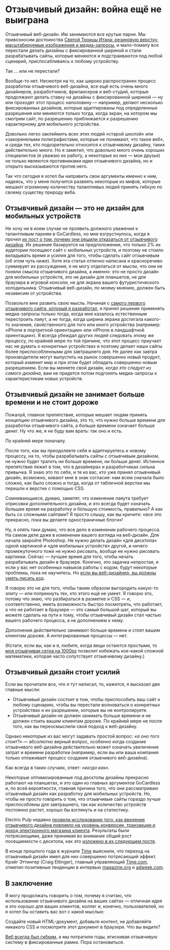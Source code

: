 # Отзывчивый дизайн: война ещё не выиграна

Отзывчивый веб-дизайн. Им занимаются все крутые парни. Мы привозносим
достоинства [Святой Троицы Итана: резиновую верстку, масштабируемые изображения и медиа-запросы][1], и
мало-помалу все перестали делать дизайны с фиксированной шириной и стали
разрабатывать сайты, которые меняются и подстраиваются под любой сценарий,
приспосабливаясь к любому устройству.

Так … или не перестали?

Вообще-то нет. Несмотря на то, как широко распространен процесс разработки
отзывчивого веб-дизайна, все ещё есть очень много дизайнеров, разработчиков,
фрилансеров и веб-студий, которые продолжают делать ставку на дизайны
с фиксированной шириной — ну или проходят этот процесс наполовину — например,
делают несколько фиксированных дизайнов, которые адаптированы под определенные
разрешения или меняются только тогда, когда экран, на котором мы смотрим
сайт, по разрешению приближается к разрешению характерному для мобильного устройства.

Довольно легко заклеймить всех этих людей «старой школой» или «закоренелыми
полиграфистами, которые не понимают, что такое веб», и среди тех, кто
подозрительно относится к отзывчивому дизайну, таких действительно много.
Но я заметил, что довольно много очень хороших специалистов (я уважаю их работу,
а некоторые из них — мои друзья) не только являются противниками идеи
отзывчивого дизайна, но и открыто высказываются против него.

Так что сегодня я хотел бы направить свои аргументы именно к ним, надеясь, что у
меня получится развеять некоторые из мифов, которые мешают огромному количеству
талантливых людей принять гибкую по своему существу природу веба.

## Отзывчивый дизайн — это не дизайн для мобильных устройств

Не хочу ни в коем случае не проявить должного уважения к талантливым парням в
GoCardless, но мне взгрустнулось, когда я прочел [их пост о том, почему они решили отказаться от отзывчивого дизайна][2].
Их решение базируется на предположении, что только 2% их аудитории посещают сайт с
мобильных устройств, и поэтому не стоило вкладывать время и усилия для того,
чтобы сделать сайт отзывчивым (об этом чуть ниже). Хотя эта статья отлично
написана и красноречиво суммирует их рассуждения, я не могу отделаться от мысли,
что они не поняли смысла отзывчивого дизайна, а именно: это не просто дизайн
для мобильных устройств, это не дизайн для планшетов, не для браузера в
игровой консоли, не для экрана вашего футуристического холодильника. Отзывчивый
веб-дизайн, по моему мнению, должен быть независим от устройства.

Позвольте мне развить свою мысль. Начиная с
[самого первого отзывчивого сайта, который я разработал][3], я принял решение
применять медиа-запросы только тогда, когда мне казалось естественным
перестроить лаяут, а не тогда, когда ширина экрана достигала
какого-то значения, свойственного для того или иного устройства (например:
«iPhone в портретной ориентации» или «iPhone в ландшафтной ориентации»). Я
всегда убеждал других людей следовать этому же процессу, по крайней мере по той
причине, что этот процесс приучает нас не думать о конкретных
устройствах и поэтому делает наши сайты более приспособленными для завтрашнего
дня. Не далее как завтра производители могут выпустить на рынок совершенно новый
продукт, который изменит мир и при этом будет обладать совершенно новым разрешением.
Если вы меняете свой дизайн, _когда это следует из самого дизайна_,
вам не придется потом подгонять медиа-запросы к характеристикам новых устройств.

## Отзывчивый дизайн не занимает больше времени и не стоит дороже

Пожалуй, главное препятствие, которые мешает людям принять концепцию отзывчивого
дизайна, это то, что нужно больше времени для разработки отзывчивого
сайта, а больше времени означает больше денег. Ну что же, я не буду вам врать:
так оно и есть.

По крайней мере поначалу.

После того, как вы преодолеете себя и адаптируетесь к новому процессу, на то,
чтобы разрабатывать сайты с отзывчивым дизайном, не нужно будет тратить ни
больше времени, ни больше денег. Истинное препятствие лежит в том, что в
дизайнерах и разработчиках сильна привычка. Я знаю это по себе, и те из вас,
кто уже принял отзывчивый дизайн, возможно, кивают мне в знак согласия:
нам всем сначала было сложно, как было сложно и тогда, когда от табличной
верстки мы перешли к верстке с помощью CSS.

Сомневающиеся, думаю, заметят, что изменение лаяута требует отрисовки
дополнительного дизайна, и это всегда будет означать большее время на
разработку и бóльшую стоимость, правильно? А как быть со сложными сайтами? Я
просто слышу, как вы кричите: «все это прекрасно, пока вы делаете
одностраничные блоги»!

Ну, я опять таки думаю, что все дело в изменении рабочего процесса. На самом
деле даже в изменении вашего взгляда на веб-дизайн. Для начала закройте
Photoshop. Не нужно делать дизайн «для десктопа» одной картинкой и «для
мобильных устройств» другой, и ничего промежуточного тоже не нужно рисовать,
вообще не нужно рисовать картинки. Сейчас — лучшее время для того, чтобы
начать разрабатывать дизайн в браузере. Конечно, это задачка непростая, и если
у вас нет особенных навыков работы с кодом, будут некоторые проблемы, пока не
научитесь. Но [если вы веб-дизайнер, вы должны уметь писать код][4].

Я говорю это не для того, чтобы таким образом выгородить какую-то элиту — или
попрекнуть тех, кто этого ещё не умеет. Я говорю это, потому что знаю, что
разбираться в разметке и CSS — и, соответственно, иметь возможность быстро
посмотреть, что работает, а что не работает в браузере — это самый большой
шаг, который вы можете сделать на пути к тому, чтобы отзывчивый дизайн стал
частью вашего рабочего процесса, а не дополнением к нему.

Дополнения действительно занимают больше времени и стоят вашим клиентам дороже.
А интегрированные процессы — нет.

(Кстати, если вы, как и я, любите, когда вещи остаются простыми, то
[моя отзывчивая сетка на 1000px][5] позволит избежать кое-какой сложной математики,
которая часто сопутствует отзывчивому дизайну.)

## Отзывчивый дизайн стоит усилий

Если вы прочитали все, что я тут написал, то, кажется, я высказал две главные
мысли:

* Отзывчивый дизайн состоит в том, чтобы приспособить ваш сайт к любому сценарию,
чтобы вы перестали волноваться о конкретных устройствах и их разрешении, которые
вы не контролируете.
* Отзывчивый дизайн не должен занимать больше времени и не должен стоить вашим
клиентам дороже. По крайней мере не после того, как вы переосмыслили свой
подход к веб-дизайну.

Однако некоторые из вас могут задавать простой вопрос: _«а оно того стоит?»_
— абсолютно верный вопрос, особенно когда создание отзывчивого веб-дизайна
действительно может означать увеличение затрат и времени разработки (например,
если вы или ваша компания только отлаживает процесс создания отзывчивого веб-дизайна).

Как всегда в таких случаях, ответ: _«когда как»_.

Некоторые оптимизированные под десктопы дизайны прекрасно работают на планшетах,
и это один из главных аргументов GoCardless и, по всей вероятности, главная
причина того, что они рассматриваю отзывчивый дизайн как разработку для мобильных
устройств. Но, чтобы не просто говорить о том, что отзывчивые сайты
гораздо лучше приспособлены для завтрашнего, так как количество устройств постоянно
растет, хорошо бы взглянуть и на статистику.

Electric Pulp недавно [провели исследование того, как введение отзывчивого дизайна повлияло на уровень конверсии, транзакции и доход электронного магазина клиента][6].
Результаты были потрясающими, даже принимая во внимание общий рост
посещаемости с десктопа, как это [изложено в их следующем посте][7].

В конце прошлого года в журнале [Time][8] выяснили, что переход на отзывчивый
дизайн имел для них совершенно потрясающий эффект. Крэйг Эттингер (Craig Ettinger),
главный управляющий [Time.com][8], отметил позитивные тенденции в интервью
[magazine.org][9] и [adweek.com][10].

## В заключение

Я могу продолжать говорить о том, почему я считаю, что использование отзывчивого
дизайна на ваших сайтах — отличная идея и это хорошо для ваших клиентов, коллег
и, конечно, пользователей, но я хотел бы оставить вас вот с какой мыслью:

Создайте новый HTML-документ, добавьте контент, не добавляйте никакого CSS и
посмотрите этот документ в браузере. Что вы видите?

[Веб всегда был гибким][11], а мы потратили годы, втискивая отзывчивую систему
в фиксированные рамки. Пора остановиться.

[1]: http://alistapart.com/article/responsive-web-design
[2]: https://gocardless.com/blog/unresponsive-design/
[3]: http://2011.ampersandconf.com/
[4]: http://elliotjaystocks.com/blog/web-designers-who-cant-code/
[5]: http://elliotjaystocks.com/blog/a-better-photoshop-grid-for-responsive-web-design/
[6]: http://electricpulp.com/notes/you-like-apples/
[7]: http://electricpulp.com/notes/more-on-apples-mobile-optimization-in-ecommerce/
[8]: http://time.com/time/
[9]: http://magazine.org/timecom-gm-craig-ettinger-bringing-responsive-web-design-iconic-brand
[10]: http://adweek.com/news/technology/time-moves-responsive-design-144666
[11]: http://adactio.com/journal/search/?query=liquid
